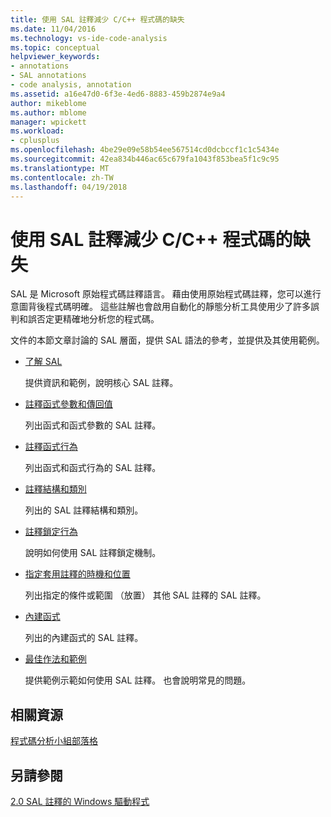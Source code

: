 ```yaml
---
title: 使用 SAL 註釋減少 C/C++ 程式碼的缺失
ms.date: 11/04/2016
ms.technology: vs-ide-code-analysis
ms.topic: conceptual
helpviewer_keywords:
- annotations
- SAL annotations
- code analysis, annotation
ms.assetid: a16e47d0-6f3e-4ed6-8883-459b2874e9a4
author: mikeblome
ms.author: mblome
manager: wpickett
ms.workload:
- cplusplus
ms.openlocfilehash: 4be29e09e58b54ee567514cd0dcbccf1c1c5434e
ms.sourcegitcommit: 42ea834b446ac65c679fa1043f853bea5f1c9c95
ms.translationtype: MT
ms.contentlocale: zh-TW
ms.lasthandoff: 04/19/2018
---
```

# <a name="using-sal-annotations-to-reduce-cc-code-defects"></a>使用 SAL 註釋減少 C/C++ 程式碼的缺失
SAL 是 Microsoft 原始程式碼註釋語言。 藉由使用原始程式碼註釋，您可以進行意圖背後程式碼明確。 這些註解也會啟用自動化的靜態分析工具使用少了許多誤判和誤否定更精確地分析您的程式碼。

 文件的本節文章討論的 SAL 層面，提供 SAL 語法的參考，並提供及其使用範例。

-   [了解 SAL](../code-quality/understanding-sal.md)

     提供資訊和範例，說明核心 SAL 註釋。

-   [註釋函式參數和傳回值](../code-quality/annotating-function-parameters-and-return-values.md)

     列出函式和函式參數的 SAL 註釋。

-   [註釋函式行為](../code-quality/annotating-function-behavior.md)

     列出函式和函式行為的 SAL 註釋。

-   [註釋結構和類別](../code-quality/annotating-structs-and-classes.md)

     列出的 SAL 註釋結構和類別。

-   [註釋鎖定行為](../code-quality/annotating-locking-behavior.md)

     說明如何使用 SAL 註釋鎖定機制。

-   [指定套用註釋的時機和位置](../code-quality/specifying-when-and-where-an-annotation-applies.md)

     列出指定的條件或範圍 （放置） 其他 SAL 註釋的 SAL 註釋。

-   [內建函式](../code-quality/intrinsic-functions.md)

     列出的內建函式的 SAL 註釋。

-   [最佳作法和範例](../code-quality/best-practices-and-examples-sal.md)

     提供範例示範如何使用 SAL 註釋。 也會說明常見的問題。

## <a name="related-resources"></a>相關資源
 [程式碼分析小組部落格](http://go.microsoft.com/fwlink/?LinkId=251197)

## <a name="see-also"></a>另請參閱
 [2.0 SAL 註釋的 Windows 驅動程式](http://go.microsoft.com/fwlink/?LinkId=250979)